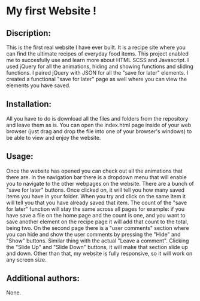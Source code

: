 # My first Website !

## Discription:
This is the first real website I have ever built. It is a recipe site where you can find the ultimate recipes of everyday food items.
This project enabled me to succesfully use and learn more about HTML SCSS and Javascript. I used jQuery for all the animations, hiding and showing functions and sliding functions. I paired jQuery with JSON for all the "save for later" elements. I created a functional "save for later" page as well where you can view the elements you have saved.

## Installation:
All you have to do is download all the files and folders from the repository and leave them as is. You can open the index.html page inside of your web browser (just drag and drop the file into one of your browser's windows) to be able to view and enjoy the website.

## Usage: 
Once the website has opened you can check out all the animations that there are. In the navigation bar there is a dropdown menu that will enable you to navigate to the other webpages on the website. There are a bunch of "save for later" buttons. Once clicked on, it will tell you how many saved items you have in your folder. When you try and click on the same item it will tell you that you have already saved that item. The count of the "save for later" function will stay the same across all pages for example: if you have save a file on the home page and the count is one, and you want to save another element on the recipe page it will add that count to the total, being two. On the second page there is a "user comments" section where you can hide and show the user comments by pressing the "Hide" and "Show" buttons. Similar thing with the actual "Leave a comment". Clicking the "Slide Up" and "Slide Down" buttons, it will make that section slide up and down. Other than that, my website is fully responsive, so it will work on any screen size.

## Additional authors:
None.
